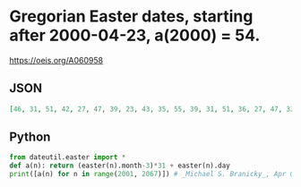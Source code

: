 # Gregorian Easter dates, starting after 2000\-04\-23, a\(2000\) \= 54\.
https://oeis.org/A060958
## JSON
```JSON
[46, 31, 51, 42, 27, 47, 39, 23, 43, 35, 55, 39, 31, 51, 36, 27, 47, 32, 52, 43, 35, 48, 40, 31, 51, 36, 28, 47, 32, 52, 44, 28, 48, 40, 25, 44, 36, 56, 41, 32, 52, 37, 29, 48, 40, 25, 45, 36, 49, 41, 33, 52, 37, 29, 49, 33, 53, 45, 30, 49, 41, 26, 46, 37, 29, 42]
```
## Python
```Python
from dateutil.easter import *
def a(n): return (easter(n).month-3)*31 + easter(n).day
print([a(n) for n in range(2001, 2067)]) # _Michael S. Branicky_, Apr 04 2021
```
